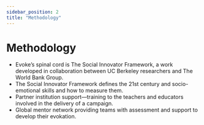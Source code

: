 ```yaml
---
sidebar_position: 2
title: "Methodology"
---
```


# Methodology

- Evoke’s spinal cord is The Social Innovator Framework, a work developed in collaboration between UC Berkeley researchers and The World Bank Group.
- The Social Innovator Framework defines the 21st century and socio-emotional skills and how to measure them.
- Partner institution support—training to the teachers and educators involved in the delivery of a campaign.
- Global mentor network providing teams with assessment and support to develop their evokation.